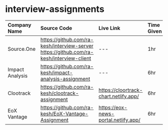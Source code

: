 # interview-assignments

| Company Name | Source Code   | Live Link     | Time Given    | Type   |
| :---         |     :---      |          :--- |        :--- |  :--- |
| Source.One  | https://github.com/ra-kesh/interview-server<br>https://github.com/ra-kesh/interview-client  | --- | 1hr | live coding |
| Impact Analysis  | https://github.com/ra-kesh/impact-analysis-assignment  | --- | 6hr | hackerearth |
| Clootrack | https://github.com/ra-kesh/clootrack-assignment  | https://cloortrack-chart.netlify.app/| 6hr | hackerearth |
| EoX Vantage | https://github.com/ra-kesh/EoX-Vantage-Assignment  | https://eox-news-portal.netlify.app/ | 6hr | hackerearth |

